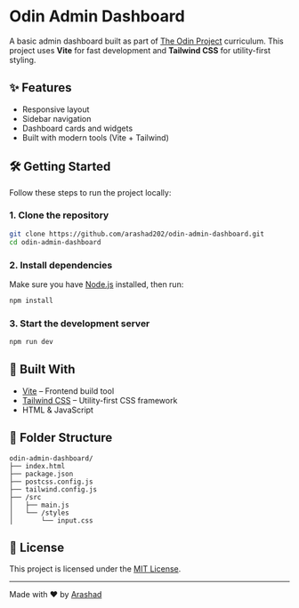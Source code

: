# Odin Admin Dashboard

A basic admin dashboard built as part of [The Odin Project](https://www.theodinproject.com/) curriculum. This project uses **Vite** for fast development and **Tailwind CSS** for utility-first styling.

## ✨ Features

- Responsive layout  
- Sidebar navigation  
- Dashboard cards and widgets  
- Built with modern tools (Vite + Tailwind)

## 🛠️ Getting Started

Follow these steps to run the project locally:

### 1. Clone the repository

```bash
git clone https://github.com/arashad202/odin-admin-dashboard.git
cd odin-admin-dashboard
```

### 2. Install dependencies

Make sure you have [Node.js](https://nodejs.org/) installed, then run:

```bash
npm install
```

### 3. Start the development server

```bash
npm run dev
```

## 🧰 Built With

- [Vite](https://vitejs.dev/) – Frontend build tool  
- [Tailwind CSS](https://tailwindcss.com/) – Utility-first CSS framework  
- HTML & JavaScript

## 📁 Folder Structure

```
odin-admin-dashboard/
├── index.html
├── package.json
├── postcss.config.js
├── tailwind.config.js
├── /src
│   ├── main.js
│   └── /styles
│       └── input.css
```

## 📄 License

This project is licensed under the [MIT License](LICENSE).

---

Made with ❤️ by [Arashad](https://github.com/arashad202)
